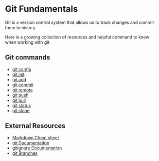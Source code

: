 # Git Fundamentals

Git is a version control system that allows us to track changes and commit them to history.

Here is a growing collection of resources and helpful command to know when working with git.

## Git commands
- [git config](./commands/Config.md)
- [git init](./commands.Init.md)   
- [git add](./commands/ADD.md)
- [git commit](./commands/Commit.md)
- [git remote](./commands/Remote.md)
- [git push](./commands/Push.md)
- [git pull](./commands/Pull.md)
- [git status](./commands/Status.md)
- [git clone](./commands/Clone.md)

## External Resources
- [Markdown Cheat sheet](https://www.markdownguid.org/cheat-sheet/)
- [git Documentation](https://git-scm.com/docs)
- [gitignore Documentation](https://git-scm.com/docs/gitignore)
- [git Branches](https://git-scm.com/book/en/v2/Git-Branching-Branches-in-a-Nutshell)
